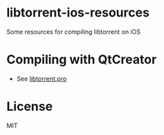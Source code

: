 # libtorrent-ios-resources
Some resources for compiling libtorrent on iOS

# Compiling with QtCreator
- See [libtorrent.pro](libtorrent.pro)

# License
MIT
